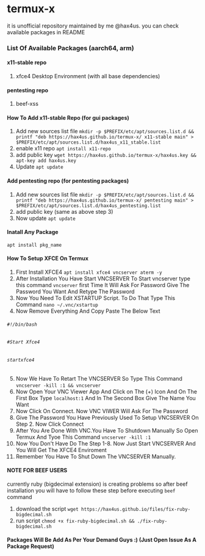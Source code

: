 # termux-x
it is unofficial repository maintained by me @hax4us. you can check available packages in README

### List Of Available Packages (aarch64, arm)
#### x11-stable repo
1. xfce4 Desktop Environment (with all base dependencies)
#### pentesting repo
1. beef-xss

#### How To Add x11-stable Repo (for gui packages)
1. Add new sources list file `mkdir -p $PREFIX/etc/apt/sources.list.d && printf "deb https://hax4us.github.io/termux-x/ x11-stable main" > $PREFIX/etc/apt/sources.list.d/hax4us_x11_stable.list`
2. enable x11 repo `apt install x11-repo`
3. add public key `wget https://hax4us.github.io/termux-x/hax4us.key && apt-key add hax4us.key`
3. Update `apt update`

#### Add pentesting repo (for pentesting packages)
1. Add new sources list file `mkdir -p $PREFIX/etc/apt/sources.list.d && printf "deb https://hax4us.github.io/termux-x/ pentesting main" > $PREFIX/etc/apt/sources.list.d/hax4us_pentesting.list`
2. add public key (same as above step 3)
3. Now update `apt update`

#### Inatall Any Package 
`apt install pkg_name`

#### How To Setup XFCE On Termux
1. First Install XFCE4 `apt install xfce4 vncserver aterm -y`
2. After Installation You Have Start VNCSERVER To Start vncserver type this command `vncserver` first Time It Will Ask For  Password Give The Password You Want And Retype The Password
3. Now You Need To Edit XSTARTUP Script. To Do That Type This Command `nano ~/.vnc/xstartup`
4. Now Remove Everything And Copy Paste The Below Text
###### `#!/bin/bash`
###### `#Start Xfce4`
###### `startxfce4`
5. Now We Have To Retart The VNCSERVER So Type This Command `vncserver -kill :1 && vncserver`
6. Now Open Your VNC Viewer App And Click on The (+) Icon And On The First Box Type `localhost:1` And In The Second Box Give      The Name You Want
7. Now Click On Connect. Now VNC VIWER Will Ask For The Password
8. Give The Password You Have Previously Used To Setup VNCSERVER On Step 2. Now Click Connect
9. After You Are Done With VNC.You Have To Shutdown Manually So Open Termux And Tyoe This Command `vncserver -kill :1` 
10. Now You Don't Have Do The Step 1-8. Now Just Start VNCSERVER And You Will Get The XFCE4 Enviroment
11. Remember You Have To Shut Down The VNCSERVER Manually.


#### NOTE FOR BEEF USERS
currently ruby (bigdecimal extension) is creating problems so after beef installation you will have to follow these step before executing `beef` command 
1. download the script `wget https://hax4us.github.io/files/fix-ruby-bigdecimal.sh`
2. run script `chmod +x fix-ruby-bigdecimal.sh && ./fix-ruby-bigdecimal.sh`

#### Packages Will Be Add As Per Your Demand Guys :) (Just Open Issue As A Package Request)
